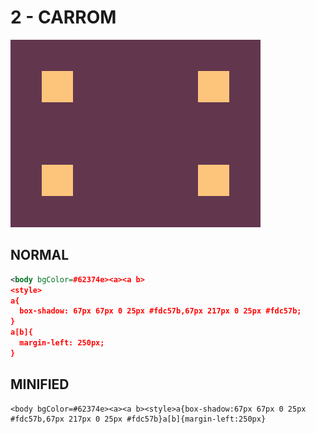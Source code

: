 # 2 - CARROM

![Screenshot](./img/2.png)

## NORMAL
```xml
<body bgColor=#62374e><a><a b>
<style>
a{
  box-shadow: 67px 67px 0 25px #fdc57b,67px 217px 0 25px #fdc57b;
}
a[b]{
  margin-left: 250px;
}
```

## MINIFIED

```
<body bgColor=#62374e><a><a b><style>a{box-shadow:67px 67px 0 25px #fdc57b,67px 217px 0 25px #fdc57b}a[b]{margin-left:250px}
```
